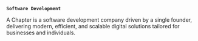 **`Software Development`**

A Chapter is a software development company driven by a single founder, delivering modern, efficient, and scalable digital solutions tailored for businesses and individuals.
